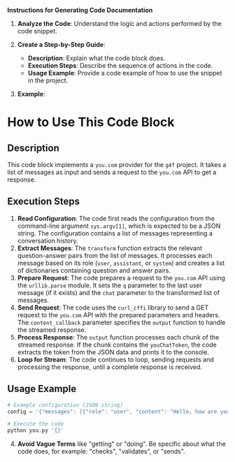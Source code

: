 **Instructions for Generating Code Documentation**

1. **Analyze the Code**: Understand the logic and actions performed by the code snippet.

2. **Create a Step-by-Step Guide**:
    - **Description**: Explain what the code block does.
    - **Execution Steps**: Describe the sequence of actions in the code.
    - **Usage Example**: Provide a code example of how to use the snippet in the project.

3. **Example**:

How to Use This Code Block
=========================================================================================

Description
-------------------------
This code block implements a `you.com` provider for the `g4f` project. It takes a list of messages as input and sends a request to the `you.com` API to get a response.

Execution Steps
-------------------------
1. **Read Configuration**: The code first reads the configuration from the command-line argument `sys.argv[1]`, which is expected to be a JSON string. The configuration contains a list of messages representing a conversation history.
2. **Extract Messages**: The `transform` function extracts the relevant question-answer pairs from the list of messages. It processes each message based on its role (`user`, `assistant`, or `system`) and creates a list of dictionaries containing question and answer pairs.
3. **Prepare Request**: The code prepares a request to the `you.com` API using the `urllib.parse` module. It sets the `q` parameter to the last user message (if it exists) and the `chat` parameter to the transformed list of messages.
4. **Send Request**: The code uses the `curl_cffi` library to send a GET request to the `you.com` API with the prepared parameters and headers. The `content_callback` parameter specifies the `output` function to handle the streamed response.
5. **Process Response**: The `output` function processes each chunk of the streamed response. If the chunk contains the `youChatToken`, the code extracts the token from the JSON data and prints it to the console.
6. **Loop for Stream**: The code continues to loop, sending requests and processing the response, until a complete response is received.

Usage Example
-------------------------

```python
# Example configuration (JSON string)
config = '{"messages": [{"role": "user", "content": "Hello, how are you?"}, {"role": "assistant", "content": "I am doing well, thank you. How can I help you today?"}]}'

# Execute the code
python you.py '{}'
```

4. **Avoid Vague Terms** like "getting" or "doing". Be specific about what the code does, for example: "checks", "validates", or "sends".